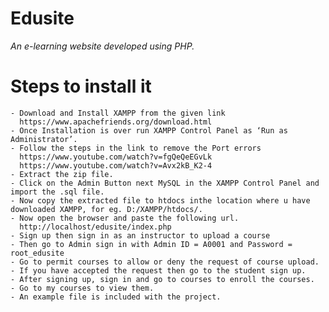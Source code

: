 # Edusite
*An e-learning website developed using PHP.*

# Steps to install it
    - Download and Install XAMPP from the given link
      https://www.apachefriends.org/download.html
    - Once Installation is over run XAMPP Control Panel as ‘Run as Administrator’.
    - Follow the steps in the link to remove the Port errors
      https://www.youtube.com/watch?v=fgQeQeEGvLk
      https://www.youtube.com/watch?v=Avx2kB_K2-4
    - Extract the zip file.
    - Click on the Admin Button next MySQL in the XAMPP Control Panel and import the .sql file.
    - Now copy the extracted file to htdocs inthe location where u have downloaded XAMPP, for eg. D:/XAMPP/htdocs/.
    - Now open the browser and paste the following url.
      http://localhost/edusite/index.php
    - Sign up then sign in as an instructor to upload a course
    - Then go to Admin sign in with Admin ID = A0001 and Password = root_edusite
    - Go to permit courses to allow or deny the request of course upload.
    - If you have accepted the request then go to the student sign up.
    - After signing up, sign in and go to courses to enroll the courses.
    - Go to my courses to view them.
    - An example file is included with the project.
